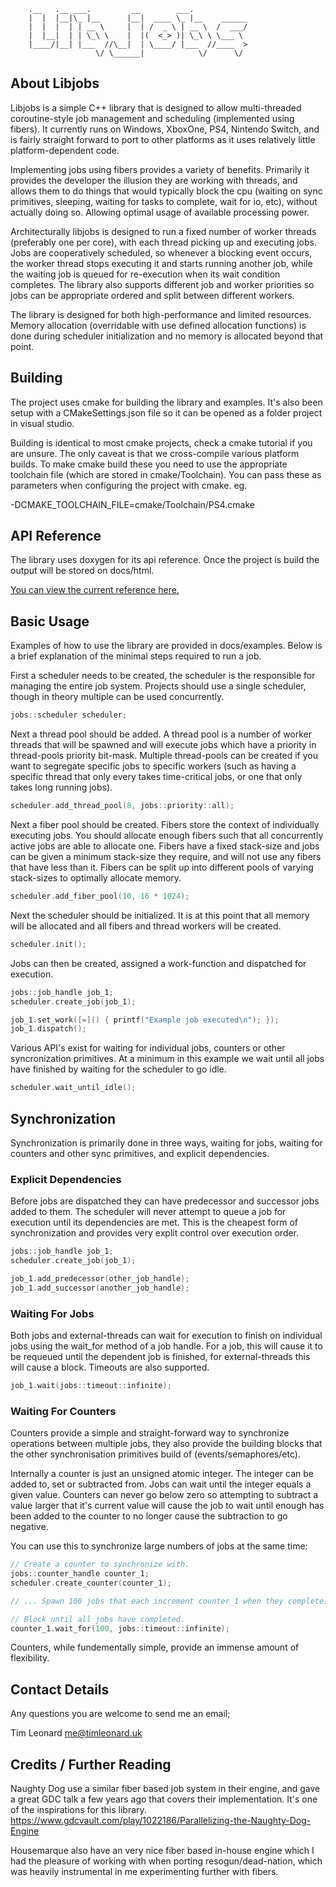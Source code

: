 ```
    .__   .__ ___.         __        ___.            
    |  |  |__|\_ |__      |__|  ____ \_ |__    ______
    |  |  |  | | __ \     |  | /  _ \ | __ \  /  ___/
    |  |__|  | | \_\ \    |  |(  <_> )| \_\ \ \___ \ 
    |____/|__| |___  //\__|  | \____/ |___  //____  >
                   \/ \______|            \/      \/ 
```

## About Libjobs
Libjobs is a simple C++ library that is designed to allow multi-threaded coroutine-style job management and scheduling (implemented using fibers). It currently runs on Windows, XboxOne, PS4, Nintendo Switch, and is fairly straight forward to port to other platforms as it uses relatively little platform-dependent code.

Implementing jobs using fibers provides a variety of benefits. Primarily it provides the developer the illusion they are working with threads, and allows them to do things that would typically block the cpu (waiting on sync primitives, sleeping, waiting for tasks to complete, wait for io, etc), without actually doing so. Allowing optimal usage of available processing power.

Architecturally libjobs is designed to run a fixed number of worker threads (preferably one per core), with each thread picking up and executing jobs. Jobs are cooperatively scheduled, so whenever a blocking event occurs, the worker thread stops executing it and starts running another job, while the waiting job is queued for re-execution when its wait condition completes. The library also supports different job and worker priorities so jobs can be appropriate ordered and split between different workers.

The library is designed for both high-performance and limited resources. Memory allocation (overridable with use defined allocation functions) is done during scheduler initialization and no memory is allocated beyond that point.

## Building
The project uses cmake for building the library and examples. It's also been setup with a CMakeSettings.json file so it can be opened as a folder project in visual studio.

Building is identical to most cmake projects, check a cmake tutorial if you are unsure. The only caveat is that we cross-compile various platform builds. To make cmake build these you need to use the appropriate toolchain file (which are stored in cmake/Toolchain). You can pass these as parameters when configuring the project with cmake. eg.

-DCMAKE_TOOLCHAIN_FILE=cmake/Toolchain/PS4.cmake

## API Reference
The library uses doxygen for its api reference. Once the project is build the output will be stored on docs/html.

[You can view the current reference here.](http://htmlpreview.github.io/?https://github.com/TLeonardUK/libjobs/blob/master/docs/html/index.html)

## Basic Usage
Examples of how to use the library are provided in docs/examples. Below is a brief explanation of the minimal steps required to run a job.

First a scheduler needs to be created, the scheduler is the responsible for managing the entire job system. Projects should use a single scheduler, though in theory multiple can be used concurrently.
```cpp
jobs::scheduler scheduler;
```

Next a thread pool should be added. A thread pool is a number of worker threads that will be spawned and will execute jobs which have a priority in thread-pools priority bit-mask. Multiple thread-pools can be created if you want to segregate specific jobs to specific workers (such as having a specific thread that only every takes time-critical jobs, or one that only takes long running jobs).
```cpp
scheduler.add_thread_pool(8, jobs::priority::all);
```

Next a fiber pool should be created. Fibers store the context of individually executing jobs. You should allocate enough fibers such that all concurrently active jobs are able to allocate one. Fibers have a fixed stack-size and jobs can be given a minimum stack-size they require, and will not use any fibers that have less than it. Fibers can be split up into different pools of varying stack-sizes to optimally allocate memory.
```cpp
scheduler.add_fiber_pool(10, 16 * 1024);
```

Next the scheduler should be initialized. It is at this point that all memory will be allocated and all fibers and thread workers will be created.
```cpp
scheduler.init();
```

Jobs can then be created, assigned a work-function and dispatched for execution.
```cpp
jobs::job_handle job_1;
scheduler.create_job(job_1);

job_1.set_work([=]() { printf("Example job executed\n"); });
job_1.dispatch();
```

Various API's exist for waiting for individual jobs, counters or other syncronization primitives. At a minimum in this example we wait until all jobs have finished by waiting for the scheduler to go idle.
```cpp
scheduler.wait_until_idle();
```

## Synchronization
Synchronization is primarily done in three ways, waiting for jobs, waiting for counters and other sync primitives, and explicit dependencies.

### Explicit Dependencies
Before jobs are dispatched they can have predecessor and successor jobs added to them. The scheduler will never attempt to queue a job for execution until its dependencies are met. This is the cheapest form of synchronization and provides very explit control over execution order.

```cpp
jobs::job_handle job_1;
scheduler.create_job(job_1);

job_1.add_predecessor(other_job_handle);
job_1.add_successor(another_job_handle);
```

### Waiting For Jobs
Both jobs and external-threads can wait for execution to finish on individual jobs using the wait_for method of a job handle. For a job, this will cause it to be requeued until the dependent job is finished, for external-threads this will cause a block. Timeouts are also supported.

```cpp
job_1.wait(jobs::timeout::infinite);
```

### Waiting For Counters
Counters provide a simple and straight-forward way to synchronize operations between multiple jobs, they also provide the building blocks that the other synchronisation primitives build of (events/semaphores/etc).

Internally a counter is just an unsigned atomic integer. The integer can be added to, set or subtracted from. Jobs can wait until the integer equals a given value. Counters can never go below zero so attempting to subtract a value larger that it's current value will cause the job to wait until enough has been added to the counter to no longer cause the subtraction to go negative.

You can use this to synchronize large numbers of jobs at the same time:

```cpp
// Create a counter to synchronize with.
jobs::counter_handle counter_1;
scheduler.create_counter(counter_1);

// ... Spawn 100 jobs that each increment counter_1 when they complete.

// Block until all jobs have completed.
counter_1.wait_for(100, jobs::timeout::infinite);
```

Counters, while fundementally simple, provide an immense amount of flexibility.

## Contact Details
Any questions you are welcome to send me an email;

Tim Leonard
me@timleonard.uk

## Credits / Further Reading
Naughty Dog use a similar fiber based job system in their engine, and gave a great GDC talk a few years ago that covers their implementation. It's one of the inspirations for this library.
https://www.gdcvault.com/play/1022186/Parallelizing-the-Naughty-Dog-Engine

Housemarque also have an very nice fiber based in-house engine which I had the pleasure of working with when porting resogun/dead-nation, which was heavily instrumental in me experimenting further with fibers.
